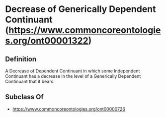 # Decrease of Generically Dependent Continuant (https://www.commoncoreontologies.org/ont00001322)

## Definition
A Decrease of Dependent Continuant in which some Independent Continuant has a decrease in the level of a Generically Dependent Continuant that it bears.

## Subclass Of
- https://www.commoncoreontologies.org/ont00000726

